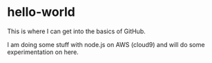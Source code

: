 # hello-world
This is where I can get into the basics of GitHub.

I am doing some stuff with node.js on AWS (cloud9) and will do some experimentation on here.
